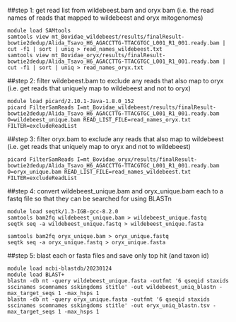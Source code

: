 ##step 1: get read list from wildebeest.bam and oryx bam (i.e. the read names of reads that mapped to wildebeest and oryx mitogenomes)
~~~
module load SAMtools
samtools view mt_Bovidae_wildebeest/results/finalResult-bowtie2dedup/Alida_Tsavo_H6_AGACCTTG-TTACGTGC_L001_R1_001.ready.bam | cut -f1 | sort | uniq > read_names_wildebeest.txt
samtools view mt_Bovidae_oryx/results/finalResult-bowtie2dedup/Alida_Tsavo_H6_AGACCTTG-TTACGTGC_L001_R1_001.ready.bam | cut -f1 | sort | uniq > read_names_oryx.txt
~~~
##step 2: filter wildebeest.bam to exclude any reads that also map to oryx (i.e. get reads that uniquely map to wildebeest and not to oryx)
~~~
module load picard/2.10.1-Java-1.8.0_152 
picard FilterSamReads I=mt_Bovidae_wildebeest/results/finalResult-bowtie2dedup/Alida_Tsavo_H6_AGACCTTG-TTACGTGC_L001_R1_001.ready.bam O=wildebeest_unique.bam READ_LIST_FILE=read_names_oryx.txt FILTER=excludeReadList
~~~
##step 3: filter oryx.bam to exclude any reads that also map to wildebeest (i.e. get reads that uniquely map to oryx and not to wildebeest)
~~~
picard FilterSamReads I=mt_Bovidae_oryx/results/finalResult-bowtie2dedup/Alida_Tsavo_H6_AGACCTTG-TTACGTGC_L001_R1_001.ready.bam O=oryx_unique.bam READ_LIST_FILE=read_names_wildebeest.txt FILTER=excludeReadList
~~~
##step 4: convert wildebeest_unique.bam and oryx_unique.bam each to a fastq file so that they can be searched for using BLASTn
~~~
module load seqtk/1.3-IGB-gcc-8.2.0
samtools bam2fq wildebeest_unique.bam > wildebeest_unique.fastq
seqtk seq -a wildebeest_unique.fastq > wildebeest_unique.fasta

samtools bam2fq oryx_unique.bam > oryx_unique.fastq
seqtk seq -a oryx_unique.fastq > oryx_unique.fasta
~~~
##step 5: blast each or fasta files and save only top hit (and taxon id)
~~~
module load ncbi-blastdb/20230124
module load BLAST+
blastn -db nt -query wildebeest_unique.fasta -outfmt '6 qseqid staxids sscinames scomnames sskingdoms stitle' -out wildebeest_uniq_blastn -max_target_seqs 1 -max_hsps 1
blastn -db nt -query oryx_unique.fasta -outfmt '6 qseqid staxids sscinames scomnames sskingdoms stitle' -out oryx_uniq_blastn.tsv -max_target_seqs 1 -max_hsps 1
~~~
